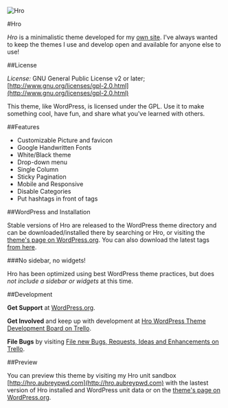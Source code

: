 ![Hro](http://aubreypwd.com/wp-content/uploads/2013/10/Screen-Shot-2013-10-07-at-11.10.53-AM.png "Hro")

#Hro

*Hro* is a minimalistic theme developed for my [own site](http://aubreypwd.com). I've always wanted to keep the themes I use and develop open and available for anyone else to use!

##License

*License:* GNU General Public License v2 or later; [http://www.gnu.org/licenses/gpl-2.0.html](http://www.gnu.org/licenses/gpl-2.0.html)

This theme, like WordPress, is licensed under the GPL. Use it to make something cool, have fun, and share what you've learned with others.

##Features

* Customizable Picture and favicon
* Google Handwritten Fonts
* White/Black theme
* Drop-down menu
* Single Column
* Sticky Pagination
* Mobile and Responsive
* Disable Categories
* Put hashtags in front of tags

##WordPress and Installation

Stable versions of Hro are released to the WordPress theme directory and can be downloaded/installed there by searching or Hro, or visiting the [theme's page on WordPress.org](http://wordpress.org/themes/hro). You can also download the latest tags [from here](https://bitbucket.org/aubreypwd/hro/downloads).

###No sidebar, no widgets!

Hro has been optimized using best WordPress theme practices, but does *not include a sidebar or widgets* at this time.

##Development

**Get Support** at [WordPress.org](http://wordpress.org/support/theme/hro).

**Get Involved** and keep up with development at [Hro WordPress Theme Development Board on Trello](https://trello.com/b/RQc4G26W/hro).

**File Bugs** by visiting [File new Bugs, Requests, Ideas and Enhancements on Trello](https://trello.com/c/vhOqWvfI/20-file-new-bugs-requests-ideas-and-enhancements-here).

##Preview

You can preview this theme by visiting my Hro unit sandbox [http://hro.aubreypwd.com](http://hro.aubreypwd.com) with the lastest version of Hro installed and WordPress unit data or on the [theme's page on WordPress.org](http://wordpress.org/themes/hro).